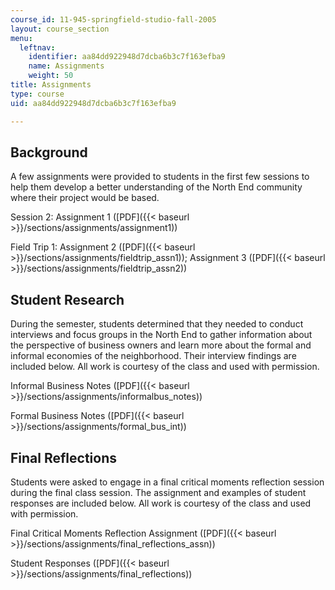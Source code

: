 ```yaml
---
course_id: 11-945-springfield-studio-fall-2005
layout: course_section
menu:
  leftnav:
    identifier: aa84dd922948d7dcba6b3c7f163efba9
    name: Assignments
    weight: 50
title: Assignments
type: course
uid: aa84dd922948d7dcba6b3c7f163efba9

---
```


Background
----------

A few assignments were provided to students in the first few sessions to help them develop a better understanding of the North End community where their project would be based.

Session 2: Assignment 1 ([PDF]({{< baseurl >}}/sections/assignments/assignment1))

Field Trip 1: Assignment 2 ([PDF]({{< baseurl >}}/sections/assignments/fieldtrip_assn1)); Assignment 3 ([PDF]({{< baseurl >}}/sections/assignments/fieldtrip_assn2))

Student Research
----------------

During the semester, students determined that they needed to conduct interviews and focus groups in the North End to gather information about the perspective of business owners and learn more about the formal and informal economies of the neighborhood. Their interview findings are included below. All work is courtesy of the class and used with permission.

Informal Business Notes ([PDF]({{< baseurl >}}/sections/assignments/informalbus_notes))

Formal Business Notes ([PDF]({{< baseurl >}}/sections/assignments/formal_bus_int))

Final Reflections
-----------------

Students were asked to engage in a final critical moments reflection session during the final class session. The assignment and examples of student responses are included below. All work is courtesy of the class and used with permission.

Final Critical Moments Reflection Assignment ([PDF]({{< baseurl >}}/sections/assignments/final_reflections_assn))

Student Responses ([PDF]({{< baseurl >}}/sections/assignments/final_reflections))